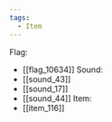 ```yaml
---
tags:
  - Item
---
```

Flag:
- [[flag_10634]]
Sound:
- [[sound_43]]
- [[sound_17]]
- [[sound_44]]
Item:
- [[item_116]]
